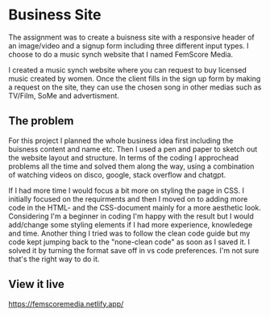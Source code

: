 # Business Site
The assignment was to create a buisness site with a responsive header of an image/video and a signup form including three different input types. 
I choose to do a music synch website that I named FemScore Media.

I created a music synch website where you can request to buy licensed music created by women. Once the client fills in the sign up form by making a request on the site, they can use the chosen song in other medias such as TV/Film, SoMe and advertisment.

## The problem
For this project I planned the whole business idea first including the buisness content and name etc. Then I used a pen and paper to sketch out the website layout and structure. In terms of the coding I approchead problems all the time and solved them along the way, using a combination of watching videos on disco, google, stack overflow and chatgpt.

If I had more time I would focus a bit more on styling the page in CSS. I initially focused on the requirments and then I moved on to adding more code in the HTML- and the CSS-document mainly for a more aesthetic look. Considering I'm a beginner in coding I'm happy with the result but I would add/change some styling elements if I had more experience, knowledege and time. Another thing I tried was to follow the clean code guide but my code kept jumping back to the "none-clean code" as soon as I saved it. I solved it by turning the format save off in vs code preferences. I'm not sure that's the right way to do it.

## View it live
https://femscoremedia.netlify.app/
